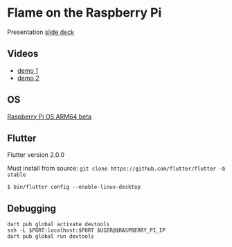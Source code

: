 # Flame on the Raspberry Pi

Presentation [slide deck](https://docs.google.com/presentation/d/1SZP-DKN3A7NbbZr_ph5wViepDqIyLXmplH0BO0ZaDPY/edit#slide=id.gdcc98730aa_0_194)

## Videos

- [demo 1](https://youtu.be/_LZrw9Tvd5U)
- [demo 2](https://youtu.be/DVlXpGtyGmc)

## OS

[Raspberry Pi OS ARM64 beta](https://downloads.raspberrypi.org/raspios_arm64/images/raspios_arm64-2021-04-09)

## Flutter

Flutter version 2.0.0

Must install from source: `git clone https://github.com/flutter/flutter -b stable`

`$ bin/flutter config --enable-linux-desktop`

## Debugging

```
dart pub global activate devtools
ssh -L $PORT:localhost:$PORT $USER@$RASPBERRY_PI_IP
dart pub global run devtools
```
